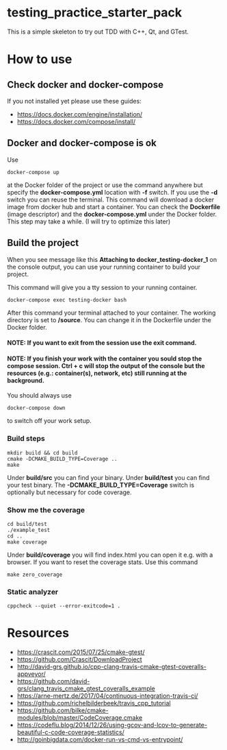 # testing_practice_starter_pack
This is a simple skeleton to try out TDD with C++, Qt, and GTest.


# How to use

## Check docker and docker-compose

If you not installed yet please use these guides:
  * https://docs.docker.com/engine/installation/
  * https://docs.docker.com/compose/install/

## Docker and docker-compose is ok

Use
```
docker-compose up
```
at the Docker folder of the project or use the command anywhere but specify the **docker-compose.yml** location with **-f** switch. If you use the **-d** switch you can reuse the terminal.
This command will download a docker image from docker hub and start a container. You can check the **Dockerfile** (image descriptor) and the **docker-compose.yml** under the Docker folder. This step may take a while. (I will try to optimize this later)

## Build the project

When you see message like this **Attaching to docker_testing-docker_1** on the console output, you can use your running container to build your project.

This command will give you a tty session to your running container.
```
docker-compose exec testing-docker bash
```
After this command your terminal attached to your container. The working directory is set to **/source**. You can change it in the Dockerfile under the Docker folder.

#### NOTE: If you want to exit from the session use the **exit** command.
#### NOTE: If you finish your work with the container you sould stop the compose session. **Ctrl + c** will stop the output of the console but the resources (e.g.: container(s), network, etc) still running at the background. 
You should always use
```
docker-compose down
```
to switch off your work setup.

### Build steps
```
mkdir build && cd build
cmake -DCMAKE_BUILD_TYPE=Coverage ..
make
```
Under **build/src** you can find your binary.
Under **build/test** you can find your test binary.
The **-DCMAKE_BUILD_TYPE=Coverage** switch is optionally but necessary for code coverage.

### Show me the coverage
```
cd build/test
./example_test
cd ..
make coverage
```
Under **build/coverage** you will find index.html you can open it e.g. with a browser.
If you want to reset the coverage stats. Use this command 
```
make zero_coverage
```

### Static analyzer
```
cppcheck --quiet --error-exitcode=1 .
```

# Resources 
* https://crascit.com/2015/07/25/cmake-gtest/
* https://github.com/Crascit/DownloadProject
* http://david-grs.github.io/cpp-clang-travis-cmake-gtest-coveralls-appveyor/
* https://github.com/david-grs/clang_travis_cmake_gtest_coveralls_example
* https://arne-mertz.de/2017/04/continuous-integration-travis-ci/
* https://github.com/richelbilderbeek/travis_cpp_tutorial
* https://github.com/bilke/cmake-modules/blob/master/CodeCoverage.cmake
* https://codeflu.blog/2014/12/26/using-gcov-and-lcov-to-generate-beautiful-c-code-coverage-statistics/
* http://goinbigdata.com/docker-run-vs-cmd-vs-entrypoint/


